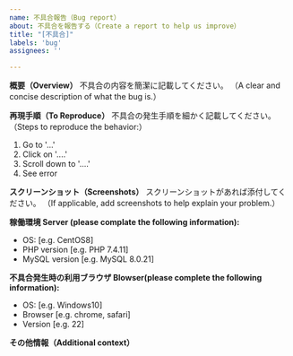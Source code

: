 ```yaml
---
name: 不具合報告（Bug report）
about: 不具合を報告する（Create a report to help us improve）
title: "[不具合]"
labels: 'bug'
assignees: ''

---
```


**概要（Overview）**
不具合の内容を簡潔に記載してください。
（A clear and concise description of what the bug is.）

**再現手順（To Reproduce）**
不具合の発生手順を細かく記載してください。
（Steps to reproduce the behavior:）
1. Go to '...'
1. Click on '....'
1. Scroll down to '....'
1. See error

**スクリーンショット（Screenshots）**
スクリーンショットがあれば添付してください。
（If applicable, add screenshots to help explain your problem.）

**稼働環境 Server (please complate the following information):**
- OS: [e.g. CentOS8]
- PHP version [e.g. PHP 7.4.11]
- MySQL version [e.g. MySQL 8.0.21]

**不具合発生時の利用ブラウザ Blowser(please complete the following information):**
- OS: [e.g. Windows10]
- Browser [e.g. chrome, safari]
- Version [e.g. 22]

**その他情報（Additional context）**
